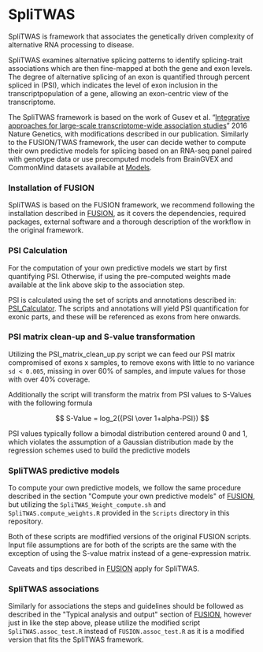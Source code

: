 # SpliTWAS

SpliTWAS is framework that associates the genetically driven complexity of alternative RNA processing to disease. 

SpliTWAS examines alternative splicing patterns to identify splicing-trait associations which are then fine-mapped at both the gene and exon levels. The degree of alternative splicing of an exon is quantified through percent spliced in (PSI), which indicates the level of exon inclusion in the transcriptpopulation of a gene, allowing an exon-centric view of the transcriptome. 

The SpliTWAS framework is based on the work of Gusev et al. “[Integrative approaches for large-scale transcriptome-wide association studies](https://www.ncbi.nlm.nih.gov/pubmed/26854917)” 2016 Nature Genetics, with modifications described in our publication. Similarly to the FUSION/TWAS framework, the user can decide wether to compute their own predictive models for splicing based on an RNA-seq panel paired with genotype data or use precomputed models from BrainGVEX and CommonMind datasets availabile at [Models](https://www.ncbi.nlm.nih.gov/pubmed/26854917).



### Installation of FUSION 

SpliTWAS is based on the FUSION framework, we recommend following the installation described in [FUSION]([url](http://gusevlab.org/projects/fusion/)), as it covers the dependencies, required packages, external software and a thorough description of the workflow in the original framework.

### PSI Calculation

For the computation of your own predictive models we start by first quantifying PSI. Otherwise, if using the pre-computed weights made available at the link above skip to the association step.

PSI is calculated using the set of scripts and annotations described in: [PSI_Calculator](https://github.com/gxiaolab/PSI_calculator). The scripts and annotations will yield PSI quantification for exonic parts, and these will be referenced as exons from here onwards.

### PSI matrix clean-up and S-value transformation

Utilizing the PSI_matrix_clean_up.py script we can feed our PSI matrix compromised of exons x samples, to remove exons with little to no variance `sd < 0.005`, missing in over 60% of samples, and impute values for those with over 40% coverage. 

Additionally the script will transform the matrix from PSI values to S-Values with the following formula  

$$ S-Value = log_2({PSI \over 1+alpha-PSI}) $$

PSI values typically follow a bimodal distribution centered around 0 and 1, which violates the assumption of a Gaussian distribution made by the regression schemes used to build the predictive models

### SpliTWAS predictive models

To compute your own predictive models, we follow the same procedure described in the section "Compute your own predictive models" of [FUSION]([url](http://gusevlab.org/projects/fusion/)), but utilizing the `SpliTWAS_Weight_compute.sh` and `SpliTWAS.compute_weights.R` provided in the `Scripts` directory in this repository.

Both of these scripts are modfified versions of the original FUSION scripts. Input file assumptions are for both of the scripts are the same with the exception of using the S-value matrix instead of a gene-expression matrix.

Caveats and tips described in [FUSION]([url](http://gusevlab.org/projects/fusion/)) apply for SpliTWAS.

### SpliTWAS associations

Similarly for associations the steps and guidelines should be followed as described in the "Typical analysis and output" section of [FUSION]([url](http://gusevlab.org/projects/fusion/)), however just in like the step above, please utilize the modified script `SpliTWAS.assoc_test.R` instead of `FUSION.assoc_test.R` as it is a modified version that fits the SpliTWAS framework.
